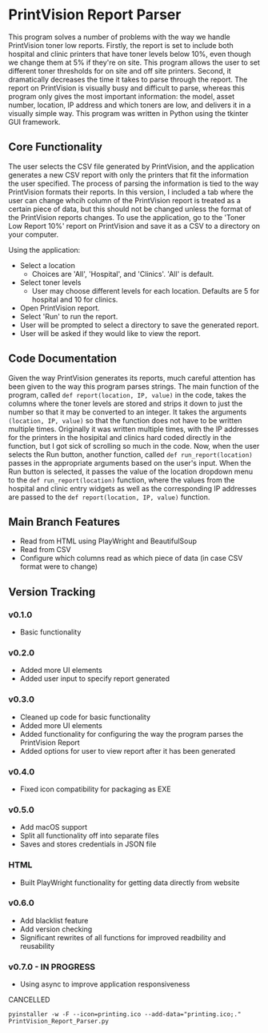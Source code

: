 # PrintVision Report Parser

This program solves a number of problems with the way we handle PrintVision toner low reports. Firstly, the report is set to include both hospital and clinic printers that have toner levels below 10%, even though we change them at 5% if they're on site. This program allows the user to set different toner thresholds for on site and off site printers. Second, it dramatically decreases the time it takes to parse through the report. The report on PrintVision is visually busy and difficult to parse, whereas this program only gives the most important information: the model, asset number, location, IP address and which toners are low, and delivers it in a visually simple way. This program was written in Python using the tkinter GUI framework.

## Core Functionality

The user selects the CSV file generated by PrintVision, and the application generates a new CSV report with only the printers that fit the information the user specified. The process of parsing the information is tied to the way PrintVision formats their reports. In this version, I included a tab where the user can change whcih column of the PrintVision report is treated as a certain piece of data, but this should not be changed unless the format of the PrintVision reports changes. To use the application, go to the 'Toner Low Report 10%' report on PrintVision and save it as a CSV to a directory on your computer.

Using the application:

- Select a location
  - Choices are 'All', 'Hospital', and 'Clinics'. 'All' is default.
- Select toner levels
  - User may choose different levels for each location. Defaults are 5 for hospital and 10 for clinics.
- Open PrintVision report.
- Select 'Run' to run the report.
- User will be prompted to select a directory to save the generated report.
- User will be asked if they would like to view the report.

## Code Documentation

Given the way PrintVision generates its reports, much careful attention has been given to the way this program parses strings. The main function of the program, called `def report(location, IP, value)` in the code, takes the columns where the toner levels are stored and strips it down to just the number so that it may be converted to an integer. It takes the arguments `(location, IP, value)` so that the function does not have to be written multiple times. Originally it was written multiple times, with the IP addresses for the printers in the hosipital and clinics hard coded directly in the function, but I got sick of scrolling so much in the code. Now, when the user selects the Run button, another function, called `def run_report(location)` passes in the appropriate arguments based on the user's input. When the Run button is selected, it passes the value of the location dropdown menu to the `def run_report(location)` function, where the values from the hospital and clinic entry widgets as well as the corresponding IP addresses are passed to the `def report(location, IP, value)` function.

## Main Branch Features

- Read from HTML using PlayWright and BeautifulSoup
- Read from CSV
- Configure which columns read as which piece of data (in case CSV format were to change)

## Version Tracking

### v0.1.0

- Basic functionality
  
### v0.2.0

- Added more UI elements
- Added user input to specify report generated
  
### v0.3.0

- Cleaned up code for basic functionality
- Added more UI elements
- Added functionality for configuring the way the program parses the PrintVision Report
- Added options for user to view report after it has been generated

### v0.4.0

- Fixed icon compatibility for packaging as EXE

### v0.5.0

- Add macOS support
- Split all functionality off into separate files
- Saves and stores credentials in JSON file

### HTML

- Built PlayWright functionality for getting data directly from website

### v0.6.0

- Add blacklist feature
- Add version checking
- Significant rewrites of all functions for improved readbility and reusability

### v0.7.0 - IN PROGRESS

- Using async to improve application responsiveness

CANCELLED

`pyinstaller -w -F --icon=printing.ico --add-data="printing.ico;." PrintVision_Report_Parser.py`
